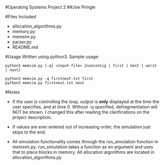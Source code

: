 #Operating Systems Project 2
##Joe Pringle

#Files Included
* allocation_algorithms.py
* memory.py
* memsim.py
* parser.py
* README.md

#Usage
Written using python3. Sample usage:

```
python3 memsim.py [-q] <input-file> {noncontig | first | best | worst | next}

python3 memsim.py -q firstnext.txt first
python3 memsim.py firstnext.txt next
```

#Notes
* If the user is controlling the loop, output is **only** displayed at
the time the user specifies, and at time 0. Without -q specified, defragmentation will NOT be shown. 
I changed this after reading the clarifications on the project description. 

* If values are ever entered out of increasing order, the simulation
just skips to the end.

* All simulation functionality comes through the run_simulation function
in memsim.py. run_simulation takes a function as an argument and uses
that to place blocks in memory. All allocation algorithms are 
located in allocation_algorithms.py

